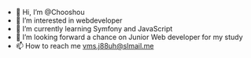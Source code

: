 - 👋 Hi, I’m @Chooshou
- 👀 I’m interested in webdeveloper
- 🌱 I’m currently learning Symfony and JavaScript
- 💞️ I’m looking forward a chance on Junior Web developer for my study
- 📫 How to reach me vms.j88uh@slmail.me

<!---
c4hun/c4hun is a ✨ special ✨ repository because its `README.md` (this file) appears on your GitHub profile.
You can click the Preview link to take a look at your changes.
--->

